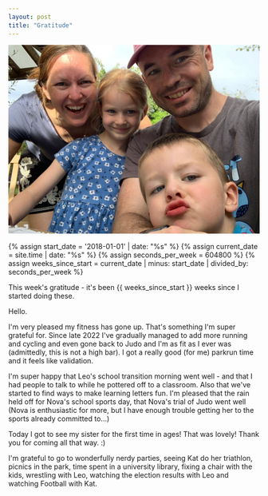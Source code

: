 ```yaml
---
layout: post
title: "Gratitude"
---
```


![Family at BBQ](/assets/images/bbqfamily.png)

{% assign start_date = '2018-01-01' | date: "%s" %}
{% assign current_date = site.time | date: "%s" %}
{% assign seconds_per_week = 604800 %}
{% assign weeks_since_start = current_date | minus: start_date | divided_by: seconds_per_week %}

This week's gratitude  - it's been {{ weeks_since_start }} weeks since I started doing these. 

Hello.  

I'm very pleased my fitness has gone up.  That's something I'm super grateful for. Since late 2022 I've gradually managed to add more running and cycling and even gone back to Judo and I'm as fit as I ever was (admittedly, this is not a high bar).  I got a really good (for me) parkrun time and it feels like validation. 

I'm super happy that Leo's school transition morning went well - and that I had people to talk to while he pottered off to a classroom. Also that we've started to find ways to make learning letters fun.  I'm pleased that the rain held off for Nova's school sports day, that Nova's trial of Judo went well (Nova is enthusiastic for more, but I have enough trouble getting her to the sports already committed to...) 

Today I got to see my sister for the first time in ages! That was lovely!  Thank you for coming all that way. :) 

I'm grateful to go to wonderfully nerdy parties, seeing Kat do her triathlon, picnics in the park, time spent in a university library, fixing a chair with the kids, wrestling with Leo, watching the election results with Leo and watching Football with Kat. 

